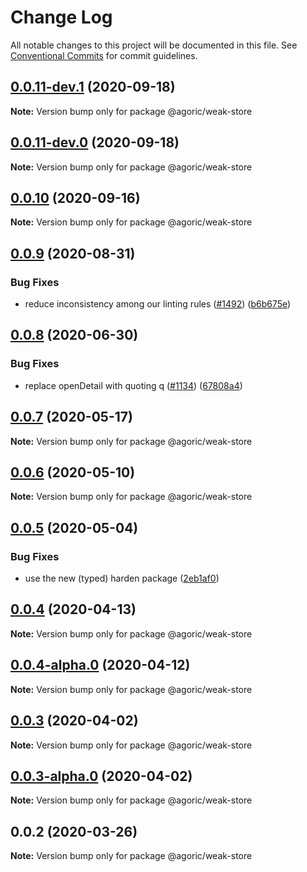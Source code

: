 # Change Log

All notable changes to this project will be documented in this file.
See [Conventional Commits](https://conventionalcommits.org) for commit guidelines.

## [0.0.11-dev.1](https://github.com/Agoric/agoric-sdk/compare/@agoric/weak-store@0.0.11-dev.0...@agoric/weak-store@0.0.11-dev.1) (2020-09-18)

**Note:** Version bump only for package @agoric/weak-store





## [0.0.11-dev.0](https://github.com/Agoric/agoric-sdk/compare/@agoric/weak-store@0.0.10...@agoric/weak-store@0.0.11-dev.0) (2020-09-18)

**Note:** Version bump only for package @agoric/weak-store





## [0.0.10](https://github.com/Agoric/agoric-sdk/compare/@agoric/weak-store@0.0.9...@agoric/weak-store@0.0.10) (2020-09-16)

**Note:** Version bump only for package @agoric/weak-store





## [0.0.9](https://github.com/Agoric/agoric-sdk/compare/@agoric/weak-store@0.0.8...@agoric/weak-store@0.0.9) (2020-08-31)


### Bug Fixes

* reduce inconsistency among our linting rules ([#1492](https://github.com/Agoric/agoric-sdk/issues/1492)) ([b6b675e](https://github.com/Agoric/agoric-sdk/commit/b6b675e2de110e2af19cad784a66220cab21dacf))





## [0.0.8](https://github.com/Agoric/agoric-sdk/compare/@agoric/weak-store@0.0.7...@agoric/weak-store@0.0.8) (2020-06-30)


### Bug Fixes

* replace openDetail with quoting q ([#1134](https://github.com/Agoric/agoric-sdk/issues/1134)) ([67808a4](https://github.com/Agoric/agoric-sdk/commit/67808a4df515630ef7dc77c59054382f626ece96))





## [0.0.7](https://github.com/Agoric/agoric-sdk/compare/@agoric/weak-store@0.0.6...@agoric/weak-store@0.0.7) (2020-05-17)

**Note:** Version bump only for package @agoric/weak-store





## [0.0.6](https://github.com/Agoric/agoric-sdk/compare/@agoric/weak-store@0.0.5...@agoric/weak-store@0.0.6) (2020-05-10)

**Note:** Version bump only for package @agoric/weak-store





## [0.0.5](https://github.com/Agoric/agoric-sdk/compare/@agoric/weak-store@0.0.4...@agoric/weak-store@0.0.5) (2020-05-04)


### Bug Fixes

* use the new (typed) harden package ([2eb1af0](https://github.com/Agoric/agoric-sdk/commit/2eb1af08fe3967629a3ce165752fd501a5c85a96))





## [0.0.4](https://github.com/Agoric/agoric-sdk/compare/@agoric/weak-store@0.0.4-alpha.0...@agoric/weak-store@0.0.4) (2020-04-13)

**Note:** Version bump only for package @agoric/weak-store





## [0.0.4-alpha.0](https://github.com/Agoric/agoric-sdk/compare/@agoric/weak-store@0.0.3...@agoric/weak-store@0.0.4-alpha.0) (2020-04-12)

**Note:** Version bump only for package @agoric/weak-store





## [0.0.3](https://github.com/Agoric/agoric-sdk/compare/@agoric/weak-store@0.0.3-alpha.0...@agoric/weak-store@0.0.3) (2020-04-02)

**Note:** Version bump only for package @agoric/weak-store





## [0.0.3-alpha.0](https://github.com/Agoric/agoric-sdk/compare/@agoric/weak-store@0.0.2...@agoric/weak-store@0.0.3-alpha.0) (2020-04-02)

**Note:** Version bump only for package @agoric/weak-store





## 0.0.2 (2020-03-26)

**Note:** Version bump only for package @agoric/weak-store
